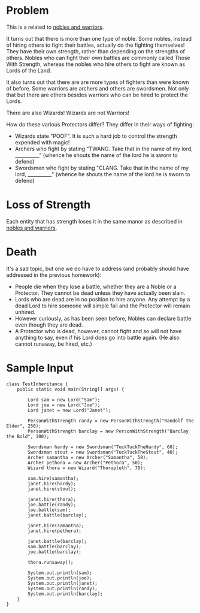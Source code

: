 Problem
=======
This is a related to [nobles and warriors](https://github.com/kirankoduru/warrrios_and_nobles).

It turns out that there is more than one type of noble. Some nobles, instead of hiring others to fight their battles, actually do the fighting themselves! They have their own strength, rather than depending on the strengths of others. Nobles who can fight their own battles are commonly called Those With Strength, whereas the nobles who hire others to fight are known as Lords of the Land.

It also turns out that there are are more types of fighters than were known of before. Some warriors are archers and others are swordsmen. Not only that but there are others besides warriors who can be hired to protect the Lords.

There are also Wizards! Wizards are not Warriors!

How do these various Protectors differ? They differ in their ways of fighting:

+ Wizards state "POOF". It is such a hard job to control the strength expended with magic!
+ Archers who fight by stating "TWANG. Take that in the name of my lord, __________" (whence he shouts the name of the lord he is sworn to defend)
+ Swordsmen who fight by stating "CLANG. Take that in the name of my lord, __________" (whence he shouts the name of the lord he is sworn to defend)

Loss of Strength
================
Each entity that has strength loses it in the same manor as described in [nobles and warriors](https://github.com/kirankoduru/warrrios_and_nobles).

Death
=====
It's a sad topic, but one we do have to address (and probably should have addressed in the previous homework):

+ People die when they lose a battle, whether they are a Noble or a Protector. They cannot be dead unless they have actually been slain.
+ Lords who are dead are in no position to hire anyone. Any attempt by a dead Lord to hire someone will simple fail and the Protector will remain unhired.
+ However curiously, as has been seen before, Nobles can declare battle even though they are dead.
+ A Protector who is dead, however, cannot fight and so will not have anything to say, even if his Lord does go into battle again. (He also cannot runaway, be hired, etc.)

Sample Input
============

    class TestInheritance {
        public static void main(String[] args) {
    
            Lord sam = new Lord("Sam");
            Lord joe = new Lord("Joe");
            Lord janet = new Lord("Janet");
    
            PersonWithStrength randy = new PersonWithStrength("Randolf the Elder", 250);
            PersonWithStrength barclay = new PersonWithStrength("Barclay the Bold", 300);
    
            Swordsman hardy = new Swordsman("TuckTuckTheHardy", 60);
            Swordsman stout = new Swordsman("TuckTuckTheStout", 40);
            Archer samantha = new Archer("Samantha", 50);
            Archer pethora = new Archer("Pethora", 50);    
            Wizard thora = new Wizard("Thorapleth", 70);
     
            sam.hire(samantha);
            janet.hire(hardy);	
            janet.hire(stout);
    	
            janet.hire(thora);
            joe.battle(randy);        
            joe.battle(sam);	
            janet.battle(barclay);
    
            janet.hire(samantha);	
            janet.hire(pethora);
    	
            janet.battle(barclay);	
            sam.battle(barclay);	
            joe.battle(barclay);
    
            thora.runsaway();
    
            System.out.println(sam);
            System.out.println(joe);
            System.out.println(janet);
            System.out.println(randy);
            System.out.println(barclay);
        }    
    }
